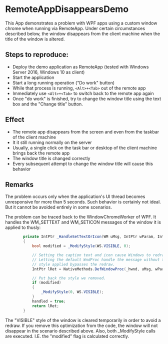 # RemoteAppDisappearsDemo
This App demonstrates a problem with WPF apps using a custom window chrome when running via RemoteApp. Under certain circumstances described below,
the window disappears from the client machine when the title of the window is altered.
## Steps to reproduce:
- Deploy the demo application as RemoteApp (tested with Windows Server 2016, Windows 10 as client)
- Start the application
- Start a long running operation ("Do work" button)
- While that process is running, `<Alt>+<Tab>` out of the remote app 
- Immediately use `<Alt>+<Tab>` to switch back to the remote app again
- Once "do work" is finished, try to change the window title using the text box and the "Change title" button.
## Effect
- The remote app disappears from the screen and even from the taskbar of the client machine
- It it still running normally on the server
- Usually, a single click on the task bar or desktop of the client machine brings back the remote app
- The window title is changed correctly
- Every subsequent attempt to change the window title will cause this behavior
## Remarks
The problem occurs only when the application\'s UI thread becomes unresponsive for more than 5 seconds.
Such behavior is certainly not ideal. But it cannot be avoided entirely in some scenarios.


The problem can be traced back to the WindowChromeWorker of WPF. It handles the WM_SETTEXT and WM_SETICON messages of the window it 
is applied to thusly:

```C#
        private IntPtr _HandleSetTextOrIcon(WM uMsg, IntPtr wParam, IntPtr lParam, out bool handled)
        {
            bool modified = _ModifyStyle(WS.VISIBLE, 0);

            // Setting the caption text and icon cause Windows to redraw the caption.
            // Letting the default WndProc handle the message without the WS_VISIBLE
            // style applied bypasses the redraw.
            IntPtr lRet = NativeMethods.DefWindowProc(_hwnd, uMsg, wParam, lParam);

            // Put back the style we removed.
            if (modified)
            {
                _ModifyStyle(0, WS.VISIBLE);
            }
            handled = true;
            return lRet;
        }
```
The "VISIBLE" style of the window is cleared temporarily in order to avoid a redraw. If you remove this optimization from the code,
the window will not disappear in the scenario described above. Also, both _ModifyStyle calls are executed. I.E. the "modified" flag is
calculated correctly.
